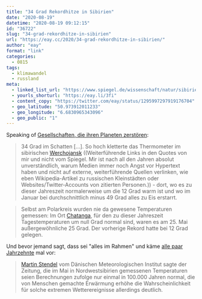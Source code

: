 ```yaml
---
title: "34 Grad Rekordhitze in Sibirien"
date: "2020-08-19"
datetime: "2020-08-19 09:12:15"
id: "36722"
slug: "34-grad-rekordhitze-in-sibirien"
url: "https://eay.cc/2020/34-grad-rekordhitze-in-sibirien/"
author: "eay"
format: "link"
categories:
  - 0815
tags:
  - klimawandel
  - russland
meta:
  - linked_list_url: "https://www.spiegel.de/wissenschaft/natur/sibirien-leidet-unter-rekordhitze-a-7791bc91-bddc-4adc-ba69-747c17006080"
  - yourls_shorturl: "https://eay.li/3fi"
  - content_copy: "https://twitter.com/eay/status/1295997297919176704"
  - geo_latitude: "50.973912011233"
  - geo_longitude: "6.6830965343096"
  - geo_public: "1"
---
```


Speaking of [Gesellschaften, die ihren Planeten zerstören](https://eay.cc/2020/status-2020-08-19-0841/):

> 34 Grad im Schatten \[...\]. So hoch kletterte das Thermometer im sibirischen [Werchojansk](https://de.wikipedia.org/wiki/Werchojansk) ((Weiterführende Links in den Quotes von mir und nicht vom Spiegel. Mir ist nach all den Jahren absolut unverständlich, warum Medien immer noch Angst vor Hypertext haben und nicht auf externe, weiterführende Quellen verlinken, wie eben Wikipedia-Artikel zu russischen Kleinstädten oder Websites/Twitter-Accounts von zitierten Personen.)) - dort, wo es zu dieser Jahreszeit normalerweise um die 12 Grad warm ist und wo im Januar bei durchschnittlich minus 49 Grad alles zu Eis erstarrt.

> Selbst am Polarkreis wurden nie da gewesene Temperaturen gemessen: Im Ort [Chatanga](https://de.wikipedia.org/wiki/Chatanga_(Ort)), für den zu dieser Jahreszeit Tagestemperaturen um null Grad normal sind, waren es am 25. Mai außergewöhnliche 25 Grad. Der vorherige Rekord hatte bei 12 Grad gelegen.

Und bevor jemand sagt, dass sei "alles im Rahmen" und käme [alle paar Jahrzehnte](https://eay.cc/2016/a-timeline-of-earths-average-temperature/) mal vor:

> [Martin Stendel](https://twitter.com/martinstendel) vom Dänischen Meteorologischen Institut sagte der Zeitung, die im Mai in Nordwestsibirien gemessenen Temperaturen seien Berechnungen zufolge nur einmal in 100.000 Jahren normal, die von Menschen gemachte Erwärmung erhöhe die Wahrscheinlichkeit für solche extremen Wetterereignisse allerdings deutlich.
